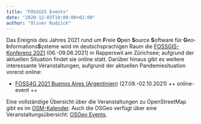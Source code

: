 ```yaml
---
title: "FOSSGIS Events"
date: "2020-12-03T19:00:00+02:00"
author: "Oliver Rudzick"
---
```

Das Ereignis des Jahres 2021 rund um **F**reie **O**pen **S**ource **S**oftware für **G**eo&shy;**I**nformations&shy;**S**ysteme wird im deutschsprachigen Raum die [FOSSGIS-Konferenz 2021](https://www.fossgis-konferenz.de/2021/) (06.-09.06.2021) in Rapperswil am Zürichsee; aufgrund der aktuellen Situation findet sie online statt. Darüber hinaus gibt es weitere interessante Veranstaltungen, aufgrund der aktuellen Pandemiesituation vorerst online:

 * [FOSS4G 2021 Buenos Aires (Argentinien)](https://2021.foss4g.org/) (27.09.-02.10.2021) ++ online-event ++
  
Eine vollst&auml;ndige &Uuml;bersicht &uuml;ber die Veranstaltungen zu OpenStreetMap gibt es im [OSM-Kalender](https://wiki.openstreetmap.org/wiki/Current_events).
Auch die  OSGeo verf&uuml;gt &uuml;ber eine Veranstaltungs&uuml;bersicht: [OSGeo Events](https://www.osgeo.org/events/).
